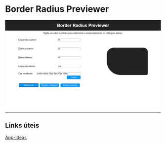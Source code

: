 # Border Radius Previewer

![Imagem de ilustração.](img/I1.jpg)
***

## Links úteis

[App-Ideas](https://github.com/florinpop17/app-ideas)